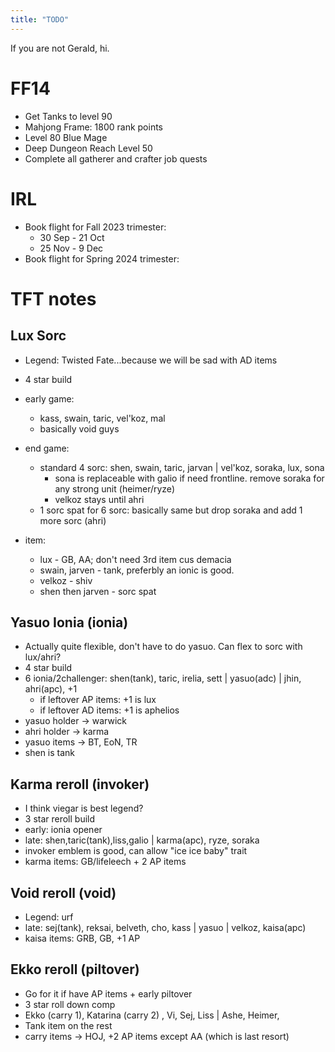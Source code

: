 ```yaml
---
title: "TODO"
---
```


If you are not Gerald, hi. 

# FF14
* Get Tanks to level 90
* Mahjong Frame: 1800 rank points
* Level 80 Blue Mage
* Deep Dungeon Reach Level 50
* Complete all gatherer and crafter job quests


# IRL

* Book flight for Fall 2023 trimester: 
  * 30 Sep - 21 Oct
  * 25 Nov - 9 Dec
* Book flight for Spring 2024 trimester:


# TFT notes

## Lux Sorc

* Legend: Twisted Fate...because we will be sad with AD items
* 4 star build
* early game: 
  * kass, swain, taric, vel'koz, mal
  * basically void guys

* end game: 
  * standard 4 sorc: shen, swain, taric, jarvan | vel'koz, soraka, lux, sona
    * sona is replaceable with galio if need frontline. remove soraka for any strong unit (heimer/ryze)
    * velkoz stays until ahri
  * 1 sorc spat for 6 sorc: basically same but drop soraka and add 1 more sorc (ahri)

* item:
  * lux - GB, AA; don't need 3rd item cus demacia
  * swain, jarven - tank, preferbly an ionic is good.
  * velkoz - shiv
  * shen then jarven - sorc spat 

## Yasuo Ionia (ionia)

* Actually quite flexible, don't have to do yasuo. Can flex to sorc with lux/ahri?
* 4 star build
* 6 ionia/2challenger: shen(tank), taric, irelia, sett | yasuo(adc) | jhin, ahri(apc), +1
  * if leftover AP items: +1 is lux
  * if leftover AD items: +1 is aphelios
* yasuo holder -> warwick
* ahri holder -> karma
* yasuo items -> BT, EoN, TR
* shen is tank

## Karma reroll (invoker)

* I think viegar is best legend?
* 3 star reroll build
* early: ionia opener 
* late: shen,taric(tank),liss,galio | karma(apc), ryze, soraka
* invoker emblem is good, can allow "ice ice baby" trait 
* karma items: GB/lifeleech + 2 AP items

## Void reroll (void)

* Legend: urf
* late: sej(tank), reksai, belveth, cho, kass | yasuo | velkoz, kaisa(apc)
* kaisa items: GRB, GB, +1 AP 

## Ekko reroll (piltover)

* Go for it if have AP items + early piltover
* 3 star roll down comp
* Ekko (carry 1), Katarina (carry 2) , Vi, Sej, Liss |  Ashe, Heimer, 
* Tank item on the rest
* carry items -> HOJ, +2 AP items except AA (which is last resort)
